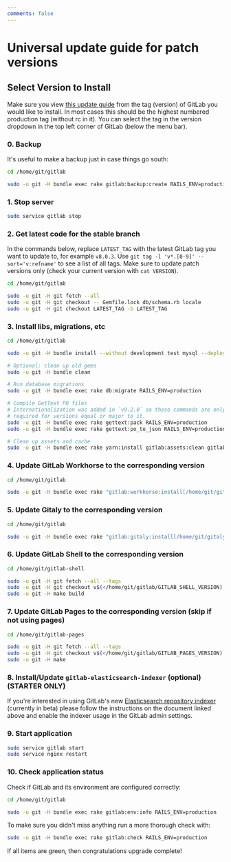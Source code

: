 ```yaml
---
comments: false
---
```


# Universal update guide for patch versions

## Select Version to Install

Make sure you view [this update guide](https://gitlab.com/gitlab-org/gitlab/blob/master/doc/update/patch_versions.md) from the tag (version) of GitLab you would like to install.
In most cases this should be the highest numbered production tag (without rc in it).
You can select the tag in the version dropdown in the top left corner of GitLab (below the menu bar).

### 0. Backup

It's useful to make a backup just in case things go south:

```bash
cd /home/git/gitlab

sudo -u git -H bundle exec rake gitlab:backup:create RAILS_ENV=production
```

### 1. Stop server

```bash
sudo service gitlab stop
```

### 2. Get latest code for the stable branch

In the commands below, replace `LATEST_TAG` with the latest GitLab tag you want
to update to, for example `v8.0.3`. Use `git tag -l 'v*.[0-9]' --sort='v:refname'`
to see a list of all tags. Make sure to update patch versions only (check your
current version with `cat VERSION`).

```bash
cd /home/git/gitlab

sudo -u git -H git fetch --all
sudo -u git -H git checkout -- Gemfile.lock db/schema.rb locale
sudo -u git -H git checkout LATEST_TAG -b LATEST_TAG
```

### 3. Install libs, migrations, etc

```bash
cd /home/git/gitlab

sudo -u git -H bundle install --without development test mysql --deployment

# Optional: clean up old gems
sudo -u git -H bundle clean

# Run database migrations
sudo -u git -H bundle exec rake db:migrate RAILS_ENV=production

# Compile GetText PO files
# Internationalization was added in `v9.2.0` so these commands are only
# required for versions equal or major to it.
sudo -u git -H bundle exec rake gettext:pack RAILS_ENV=production
sudo -u git -H bundle exec rake gettext:po_to_json RAILS_ENV=production

# Clean up assets and cache
sudo -u git -H bundle exec rake yarn:install gitlab:assets:clean gitlab:assets:compile cache:clear RAILS_ENV=production NODE_ENV=production NODE_OPTIONS="--max_old_space_size=4096"
```

### 4. Update GitLab Workhorse to the corresponding version

```bash
cd /home/git/gitlab

sudo -u git -H bundle exec rake "gitlab:workhorse:install[/home/git/gitlab-workhorse]" RAILS_ENV=production
```

### 5. Update Gitaly to the corresponding version

```bash
cd /home/git/gitlab

sudo -u git -H bundle exec rake "gitlab:gitaly:install[/home/git/gitaly,/home/git/repositories]" RAILS_ENV=production
```

### 6. Update GitLab Shell to the corresponding version

```bash
cd /home/git/gitlab-shell

sudo -u git -H git fetch --all --tags
sudo -u git -H git checkout v$(</home/git/gitlab/GITLAB_SHELL_VERSION) -b v$(</home/git/gitlab/GITLAB_SHELL_VERSION)
sudo -u git -H make build
```

### 7. Update GitLab Pages to the corresponding version (skip if not using pages)

```bash
cd /home/git/gitlab-pages

sudo -u git -H git fetch --all --tags
sudo -u git -H git checkout v$(</home/git/gitlab/GITLAB_PAGES_VERSION)
sudo -u git -H make
```

### 8. Install/Update `gitlab-elasticsearch-indexer` (optional) **(STARTER ONLY)**

If you're interested in using GitLab's new [Elasticsearch repository indexer](../integration/elasticsearch.md#elasticsearch-repository-indexer-beta) (currently in beta)
please follow the instructions on the document linked above and enable the
indexer usage in the GitLab admin settings.

### 9. Start application

```bash
sudo service gitlab start
sudo service nginx restart
```

### 10. Check application status

Check if GitLab and its environment are configured correctly:

```bash
cd /home/git/gitlab

sudo -u git -H bundle exec rake gitlab:env:info RAILS_ENV=production
```

To make sure you didn't miss anything run a more thorough check with:

```bash
sudo -u git -H bundle exec rake gitlab:check RAILS_ENV=production
```

If all items are green, then congratulations upgrade complete!
